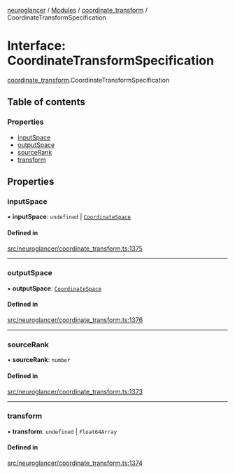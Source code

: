 [neuroglancer](../README.md) / [Modules](../modules.md) / [coordinate\_transform](../modules/coordinate_transform.md) / CoordinateTransformSpecification

# Interface: CoordinateTransformSpecification

[coordinate_transform](../modules/coordinate_transform.md).CoordinateTransformSpecification

## Table of contents

### Properties

- [inputSpace](coordinate_transform.CoordinateTransformSpecification.md#inputspace)
- [outputSpace](coordinate_transform.CoordinateTransformSpecification.md#outputspace)
- [sourceRank](coordinate_transform.CoordinateTransformSpecification.md#sourcerank)
- [transform](coordinate_transform.CoordinateTransformSpecification.md#transform)

## Properties

### inputSpace

• **inputSpace**: `undefined` \| [`CoordinateSpace`](coordinate_transform.CoordinateSpace.md)

#### Defined in

[src/neuroglancer/coordinate_transform.ts:1375](https://github.com/ActiveBrainAtlas2/neuroglancer/blob/958d23e0/src/neuroglancer/coordinate_transform.ts#L1375)

___

### outputSpace

• **outputSpace**: [`CoordinateSpace`](coordinate_transform.CoordinateSpace.md)

#### Defined in

[src/neuroglancer/coordinate_transform.ts:1376](https://github.com/ActiveBrainAtlas2/neuroglancer/blob/958d23e0/src/neuroglancer/coordinate_transform.ts#L1376)

___

### sourceRank

• **sourceRank**: `number`

#### Defined in

[src/neuroglancer/coordinate_transform.ts:1373](https://github.com/ActiveBrainAtlas2/neuroglancer/blob/958d23e0/src/neuroglancer/coordinate_transform.ts#L1373)

___

### transform

• **transform**: `undefined` \| `Float64Array`

#### Defined in

[src/neuroglancer/coordinate_transform.ts:1374](https://github.com/ActiveBrainAtlas2/neuroglancer/blob/958d23e0/src/neuroglancer/coordinate_transform.ts#L1374)
